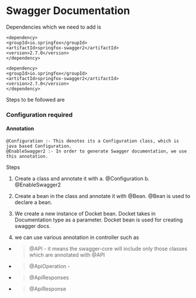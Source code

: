 # Swagger Documentation


Dependencies which we need to add is 

	<dependency>
    <groupId>io.springfox</groupId>
    <artifactId>springfox-swagger2</artifactId>
    <version>2.7.0</version>
	</dependency>
	
	<dependency>
    <groupId>io.springfox</groupId>
    <artifactId>springfox-swagger2</artifactId>
    <version>2.7.0</version>
	</dependency>
	
	
	
Steps to be followed are 

### Configuration required

#### Annotation

    @Configuration :- This denotes its a Configuration class, which is java based Configuration.
    @EnableSwagger2 :- In order to generate Swagger documentation, we use this annotation.

Steps

1. Create a class and annotate it with 
	a. @Configuration
	b. @EnableSwagger2
	

2. Create a bean in the class and annotate it with @Bean. 
	@Bean is used to declare a bean.
	
3. We create a new instance of Docket bean. Docket takes in Documentation type as a parameter. Docket bean is used for creating swagger docs.

4. we can use various annotation in controller such as 

 - > @API - it means the swagger-core will include only those classes which are annotated with @API
 - > @ApiOperation - 
 - > @ApiResponses 
 - > @ApiResponse
	